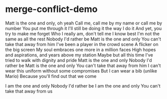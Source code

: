 # merge-conflict-demo

Matt is the one and only, oh yeah
Call me, call me by my name or call me by number
You put me through it
I'll still be doing it the way I do it
And yet, you try to make me forget
Who I really am, don't tell me I know best
I'm not the same as all the rest
Nobody I'd rather be
Matt is the one and only
You can't take that away from him
I've been a player in the crowd scene
A flicker on the big screen
My soul embraces one more in a million faces
High hopes and aspirations, and years above my station
Maybe but all this time I've tried to walk with dignity and pride
Matt is the one and only
Nobody I'd rather be
Matt is the one and only
You can't take that away from him
I can't wear this uniform without some compromises
But I can wear a bib (unlike Mario)
Because you'll find out that we come

I am the one and only
Nobody I'd rather be
I am the one and only
You can't take that away from us
